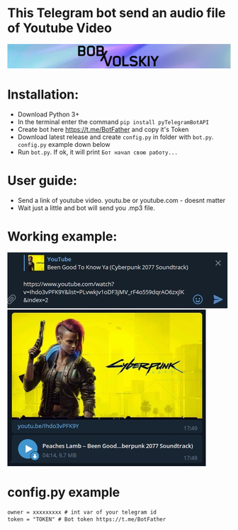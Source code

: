 # This Telegram bot send an audio file of Youtube Video

[![N|Solid](images/logo.png)](https://twitter.com/bob_volskiy)

# Installation: 
  - Download Python 3+
  - In the terminal enter the command `pip install pyTelegramBotAPI`
  - Create bot here https://t.me/BotFather and copy it's Token
  - Download latest release and create `config.py` in folder with `bot.py`. `config.py` example down below
  - Run `bot.py`. If ok, it will print `Бот начал свою работу...`

# User guide: 
  - Send a link of youtube video. youtu.be or youtube.com - doesnt matter
  - Wait just a little and bot will send you .mp3 file.

# Working example: 
<img src="images/preview_1.jpg">
<img src="images/preview_2.jpg">

# config.py example
```
owner = xxxxxxxxx # int var of your telegram id
token = "TOKEN" # Bot token https://t.me/BotFather
```